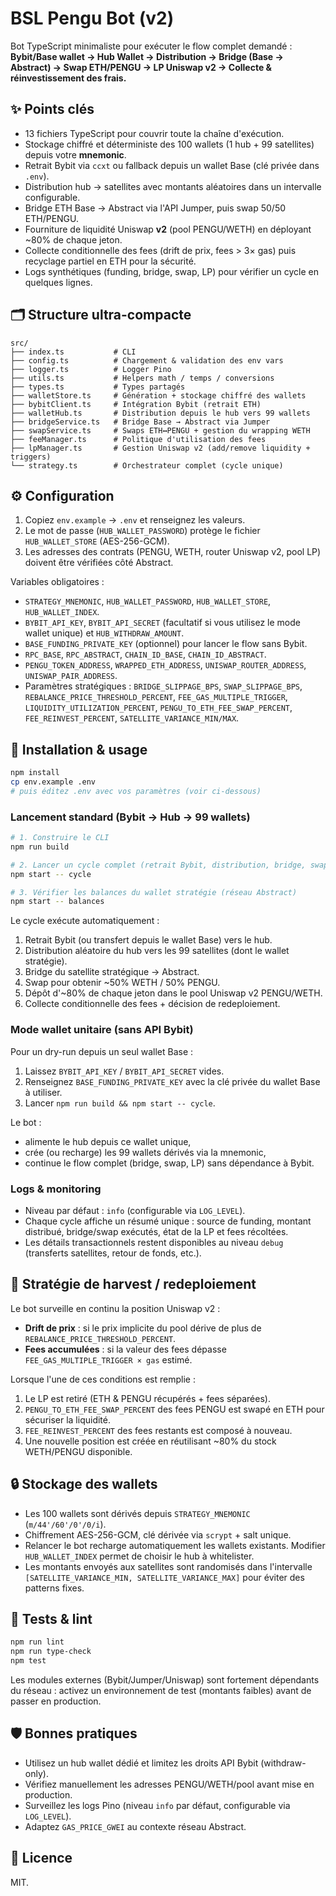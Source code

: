 # BSL Pengu Bot (v2)

Bot TypeScript minimaliste pour exécuter le flow complet demandé :
**Bybit/Base wallet → Hub Wallet → Distribution → Bridge (Base → Abstract) → Swap ETH/PENGU → LP Uniswap v2 → Collecte & réinvestissement des frais.**

## ✨ Points clés

- 13 fichiers TypeScript pour couvrir toute la chaîne d'exécution.
- Stockage chiffré et déterministe des 100 wallets (1 hub + 99 satellites) depuis votre **mnemonic**.
- Retrait Bybit via `ccxt` ou fallback depuis un wallet Base (clé privée dans `.env`).
- Distribution hub → satellites avec montants aléatoires dans un intervalle configurable.
- Bridge ETH Base → Abstract via l'API Jumper, puis swap 50/50 ETH/PENGU.
- Fourniture de liquidité Uniswap **v2** (pool PENGU/WETH) en déployant ~80% de chaque jeton.
- Collecte conditionnelle des fees (drift de prix, fees > 3× gas) puis recyclage partiel en ETH pour la sécurité.
- Logs synthétiques (funding, bridge, swap, LP) pour vérifier un cycle en quelques lignes.

## 🗂️ Structure ultra-compacte

```
src/
├── index.ts           # CLI
├── config.ts          # Chargement & validation des env vars
├── logger.ts          # Logger Pino
├── utils.ts           # Helpers math / temps / conversions
├── types.ts           # Types partagés
├── walletStore.ts     # Génération + stockage chiffré des wallets
├── bybitClient.ts     # Intégration Bybit (retrait ETH)
├── walletHub.ts       # Distribution depuis le hub vers 99 wallets
├── bridgeService.ts   # Bridge Base → Abstract via Jumper
├── swapService.ts     # Swaps ETH↔PENGU + gestion du wrapping WETH
├── feeManager.ts      # Politique d'utilisation des fees
├── lpManager.ts       # Gestion Uniswap v2 (add/remove liquidity + triggers)
└── strategy.ts        # Orchestrateur complet (cycle unique)
```

## ⚙️ Configuration

1. Copiez `env.example` → `.env` et renseignez les valeurs.
2. Le mot de passe (`HUB_WALLET_PASSWORD`) protège le fichier `HUB_WALLET_STORE` (AES-256-GCM).
3. Les adresses des contrats (PENGU, WETH, router Uniswap v2, pool LP) doivent être vérifiées côté Abstract.

Variables obligatoires :
- `STRATEGY_MNEMONIC`, `HUB_WALLET_PASSWORD`, `HUB_WALLET_STORE`, `HUB_WALLET_INDEX`.
- `BYBIT_API_KEY`, `BYBIT_API_SECRET` (facultatif si vous utilisez le mode wallet unique) et `HUB_WITHDRAW_AMOUNT`.
- `BASE_FUNDING_PRIVATE_KEY` (optionnel) pour lancer le flow sans Bybit.
- `RPC_BASE`, `RPC_ABSTRACT`, `CHAIN_ID_BASE`, `CHAIN_ID_ABSTRACT`.
- `PENGU_TOKEN_ADDRESS`, `WRAPPED_ETH_ADDRESS`, `UNISWAP_ROUTER_ADDRESS`, `UNISWAP_PAIR_ADDRESS`.
- Paramètres stratégiques : `BRIDGE_SLIPPAGE_BPS`, `SWAP_SLIPPAGE_BPS`, `REBALANCE_PRICE_THRESHOLD_PERCENT`, `FEE_GAS_MULTIPLE_TRIGGER`, `LIQUIDITY_UTILIZATION_PERCENT`, `PENGU_TO_ETH_FEE_SWAP_PERCENT`, `FEE_REINVEST_PERCENT`, `SATELLITE_VARIANCE_MIN/MAX`.

## 🚀 Installation & usage

```bash
npm install
cp env.example .env
# puis éditez .env avec vos paramètres (voir ci-dessous)
```

### Lancement standard (Bybit → Hub → 99 wallets)

```bash
# 1. Construire le CLI
npm run build

# 2. Lancer un cycle complet (retrait Bybit, distribution, bridge, swap, LP)
npm start -- cycle

# 3. Vérifier les balances du wallet stratégie (réseau Abstract)
npm start -- balances
```

Le cycle exécute automatiquement :
1. Retrait Bybit (ou transfert depuis le wallet Base) vers le hub.
2. Distribution aléatoire du hub vers les 99 satellites (dont le wallet stratégie).
3. Bridge du satellite stratégique → Abstract.
4. Swap pour obtenir ~50% WETH / 50% PENGU.
5. Dépôt d'~80% de chaque jeton dans le pool Uniswap v2 PENGU/WETH.
6. Collecte conditionnelle des fees + décision de redeploiement.

### Mode wallet unitaire (sans API Bybit)

Pour un dry-run depuis un seul wallet Base :

1. Laissez `BYBIT_API_KEY` / `BYBIT_API_SECRET` vides.
2. Renseignez `BASE_FUNDING_PRIVATE_KEY` avec la clé privée du wallet Base à utiliser.
3. Lancer `npm run build && npm start -- cycle`.

Le bot :

- alimente le hub depuis ce wallet unique,
- crée (ou recharge) les 99 wallets dérivés via la mnemonic,
- continue le flow complet (bridge, swap, LP) sans dépendance à Bybit.

### Logs & monitoring

- Niveau par défaut : `info` (configurable via `LOG_LEVEL`).
- Chaque cycle affiche un résumé unique : source de funding, montant distribué, bridge/swap exécutés, état de la LP et fees récoltées.
- Les détails transactionnels restent disponibles au niveau `debug` (transferts satellites, retour de fonds, etc.).

## 🔁 Stratégie de harvest / redeploiement

Le bot surveille en continu la position Uniswap v2 :

- **Drift de prix** : si le prix implicite du pool dérive de plus de `REBALANCE_PRICE_THRESHOLD_PERCENT`.
- **Fees accumulées** : si la valeur des fees dépasse `FEE_GAS_MULTIPLE_TRIGGER × gas` estimé.

Lorsque l'une de ces conditions est remplie :

1. Le LP est retiré (ETH & PENGU récupérés + fees séparées).
2. `PENGU_TO_ETH_FEE_SWAP_PERCENT` des fees PENGU est swapé en ETH pour sécuriser la liquidité.
3. `FEE_REINVEST_PERCENT` des fees restants est composé à nouveau.
4. Une nouvelle position est créée en réutilisant ~80% du stock WETH/PENGU disponible.

## 🔒 Stockage des wallets

- Les 100 wallets sont dérivés depuis `STRATEGY_MNEMONIC` (`m/44'/60'/0'/0/i`).
- Chiffrement AES-256-GCM, clé dérivée via `scrypt` + salt unique.
- Relancer le bot recharge automatiquement les wallets existants. Modifier `HUB_WALLET_INDEX` permet de choisir le hub à whitelister.
- Les montants envoyés aux satellites sont randomisés dans l'intervalle `[SATELLITE_VARIANCE_MIN, SATELLITE_VARIANCE_MAX]` pour éviter des patterns fixes.

## 🧪 Tests & lint

```bash
npm run lint
npm run type-check
npm test
```

Les modules externes (Bybit/Jumper/Uniswap) sont fortement dépendants du réseau : activez un environnement de test (montants faibles) avant de passer en production.

## 🛡️ Bonnes pratiques

- Utilisez un hub wallet dédié et limitez les droits API Bybit (withdraw-only).
- Vérifiez manuellement les adresses PENGU/WETH/pool avant mise en production.
- Surveillez les logs Pino (niveau `info` par défaut, configurable via `LOG_LEVEL`).
- Adaptez `GAS_PRICE_GWEI` au contexte réseau Abstract.

## 📄 Licence

MIT.

